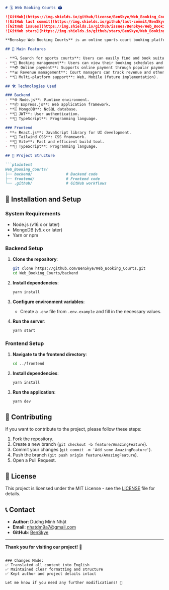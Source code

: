 ```markdown
# 🗓️ Web Booking Courts 🏟️

![GitHub](https://img.shields.io/github/license/BenSkye/Web_Booking_Courts)
![GitHub last commit](https://img.shields.io/github/last-commit/BenSkye/Web_Booking_Courts)
![GitHub issues](https://img.shields.io/github/issues/BenSkye/Web_Booking_Courts)
![GitHub stars](https://img.shields.io/github/stars/BenSkye/Web_Booking_Courts)

**Benskye Web Booking Courts** is an online sports court booking platform that helps users easily search, book, and manage sports courts. The project includes both Backend and Frontend, supporting multiple platforms with modern features.

## 🚀 Main Features

- **🔍 Search for sports courts**: Users can easily find and book suitable sports courts.
- **📅 Booking management**: Users can view their booking schedules and manage reservations.
- **💳 Online payment**: Supports online payment through popular payment gateways.
- **📊 Revenue management**: Court managers can track revenue and other key metrics.
- **📱 Multi-platform support**: Web, Mobile (future implementation).

## 🛠 Technologies Used

### Backend
- **🌐 Node.js**: Runtime environment.
- **📦 Express.js**: Web application framework.
- **🗄 MongoDB**: NoSQL database.
- **🔑 JWT**: User authentication.
- **🔄 TypeScript**: Programming language.

### Frontend
- **⚛ React.js**: JavaScript library for UI development.
- **🎨 Tailwind CSS**: CSS framework.
- **📱 Vite**: Fast and efficient build tool.
- **🔄 TypeScript**: Programming language.

## 📂 Project Structure

```plaintext
Web_Booking_Courts/
├── backend/               # Backend code
├── frontend/              # Frontend code
└── .github/               # GitHub workflows
```

## 🚀 Installation and Setup

### System Requirements
- Node.js (v16.x or later)
- MongoDB (v5.x or later)
- Yarn or npm

### Backend Setup

1. **Clone the repository**:
   ```bash
   git clone https://github.com/BenSkye/Web_Booking_Courts.git
   cd Web_Booking_Courts/backend
   ```

2. **Install dependencies**:
   ```bash
   yarn install
   ```

3. **Configure environment variables**:
   - Create a `.env` file from `.env.example` and fill in the necessary values.

4. **Run the server**:
   ```bash
   yarn start
   ```

### Frontend Setup

1. **Navigate to the frontend directory**:
   ```bash
   cd ../frontend
   ```

2. **Install dependencies**:
   ```bash
   yarn install
   ```

3. **Run the application**:
   ```bash
   yarn dev
   ```

## 🤝 Contributing

If you want to contribute to the project, please follow these steps:

1. Fork the repository.
2. Create a new branch (`git checkout -b feature/AmazingFeature`).
3. Commit your changes (`git commit -m 'Add some AmazingFeature'`).
4. Push the branch (`git push origin feature/AmazingFeature`).
5. Open a Pull Request.

## 📜 License

This project is licensed under the MIT License - see the [LICENSE](LICENSE) file for details.

## 📞 Contact

- **Author**: Dương Minh Nhật  
- **Email**: nhatdm9a7@gmail.com  
- **GitHub**: [BenSkye](https://github.com/BenSkye)  

---

**Thank you for visiting our project!** 🎉
```

### Changes Made:
✅ Translated all content into English  
✅ Maintained clear formatting and structure  
✅ Kept author and project details intact  

Let me know if you need any further modifications! 🚀
